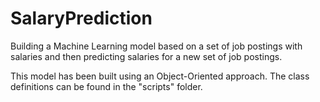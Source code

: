 # SalaryPrediction
Building a Machine Learning model based on a set of job postings with salaries and then predicting salaries for a new set of job postings.


This model has been built using an Object-Oriented approach.
The class definitions can be found in the "scripts" folder.
